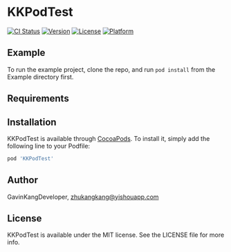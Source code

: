# KKPodTest

[![CI Status](https://img.shields.io/travis/GavinKangDeveloper/KKPodTest.svg?style=flat)](https://travis-ci.org/GavinKangDeveloper/KKPodTest)
[![Version](https://img.shields.io/cocoapods/v/KKPodTest.svg?style=flat)](https://cocoapods.org/pods/KKPodTest)
[![License](https://img.shields.io/cocoapods/l/KKPodTest.svg?style=flat)](https://cocoapods.org/pods/KKPodTest)
[![Platform](https://img.shields.io/cocoapods/p/KKPodTest.svg?style=flat)](https://cocoapods.org/pods/KKPodTest)

## Example

To run the example project, clone the repo, and run `pod install` from the Example directory first.

## Requirements

## Installation

KKPodTest is available through [CocoaPods](https://cocoapods.org). To install
it, simply add the following line to your Podfile:

```ruby
pod 'KKPodTest'
```

## Author

GavinKangDeveloper, zhukangkang@yishouapp.com

## License

KKPodTest is available under the MIT license. See the LICENSE file for more info.

